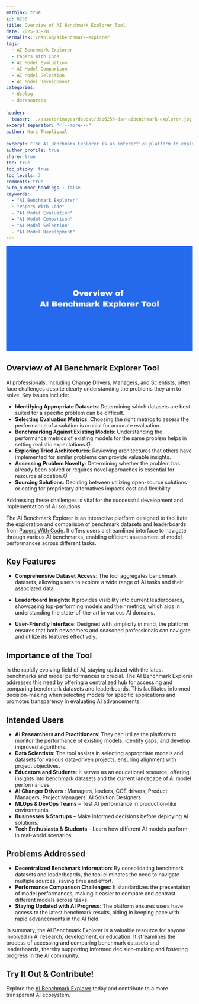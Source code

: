 ```yaml
---
mathjax: true
id: 6255
title: Overview of AI Benchmark Explorer Tool
date: 2025-03-28
permalink: /dsblog/aibenchmark-explorer
tags:
  - AI Benchmark Explorer
  - Papers With Code
  - AI Model Evaluation
  - AI Model Comparison
  - AI Model Selection
  - AI Model Development
categories:
  - dsblog
  - dsresources

header:
  teaser: ../assets/images/dspost/dsp6255-dsr-aibenchmark-explorer.jpg
excerpt_separator: "<!--more-->"
author: Hari Thapliyaal

excerpt: "The AI Benchmark Explorer is an interactive platform to explore and compare benchmark datasets and leaderboards from Papers With Code. It offers users a streamlined interface to navigate through various AI benchmarks, enabling efficient assessment of model performances across different tasks."
author_profile: true
share: true
toc: true
toc_sticky: true
toc_levels: 3
comments: true
auto_number_headings : false
keywords:
  - "AI Benchmark Explorer"
  - "Papers With Code"
  - "AI Model Evaluation"
  - "AI Model Comparison"
  - "AI Model Selection"
  - "AI Model Development"
---
```


![AI Benchmark Explorer](../assets/images/dspost/dsp6255-dsr-aibenchmark-explorer.jpg)

## **Overview of AI Benchmark Explorer Tool**

AI professionals, including Change Drivers, Managers, and Scientists, often face challenges despite clearly understanding the problems they aim to solve. Key issues include:

- **Identifying Appropriate Datasets**: Determining which datasets are best suited for a specific problem can be difficult.
- **Selecting Evaluation Metrics**: Choosing the right metrics to assess the performance of a solution is crucial for accurate evaluation.
- **Benchmarking Against Existing Models**: Understanding the performance metrics of existing models for the same problem helps in setting realistic expectations.
- **Exploring Tried Architectures**: Reviewing architectures that others have implemented for similar problems can provide valuable insights.
- **Assessing Problem Novelty**: Determining whether the problem has already been solved or requires novel approaches is essential for resource allocation.
- **Sourcing Solutions**: Deciding between utilizing open-source solutions or opting for proprietary alternatives impacts cost and flexibility.

Addressing these challenges is vital for the successful development and implementation of AI solutions.

The AI Benchmark Explorer is an interactive platform designed to facilitate the exploration and comparison of benchmark datasets and leaderboards from [Papers With Code](https://paperswithcode.com/). It offers users a streamlined interface to navigate through various AI benchmarks, enabling efficient assessment of model performances across different tasks.

## **Key Features**

- **Comprehensive Dataset Access**: The tool aggregates benchmark datasets, allowing users to explore a wide range of AI tasks and their associated data.

- **Leaderboard Insights**: It provides visibility into current leaderboards, showcasing top-performing models and their metrics, which aids in understanding the state-of-the-art in various AI domains.

- **User-Friendly Interface**: Designed with simplicity in mind, the platform ensures that both newcomers and seasoned professionals can navigate and utilize its features effectively.

## **Importance of the Tool**

In the rapidly evolving field of AI, staying updated with the latest benchmarks and model performances is crucial. The AI Benchmark Explorer addresses this need by offering a centralized hub for accessing and comparing benchmark datasets and leaderboards. This facilitates informed decision-making when selecting models for specific applications and promotes transparency in evaluating AI advancements.

## **Intended Users**

- **AI Researchers and Practitioners**: They can utilize the platform to monitor the performance of existing models, identify gaps, and develop improved algorithms.
- **Data Scientists**: The tool assists in selecting appropriate models and datasets for various data-driven projects, ensuring alignment with project objectives.
- **Educators and Students**: It serves as an educational resource, offering insights into benchmark datasets and the current landscape of AI model performances.
- **AI Changer Drivers** : Managers, leaders, COE drivers, Product Managers, Project Managers, AI Solution Designers.
- **MLOps & DevOps Teams** – Test AI performance in production-like environments.
- **Businesses & Startups** – Make informed decisions before deploying AI solutions.
- **Tech Enthusiasts & Students** – Learn how different AI models perform in real-world scenarios.

## **Problems Addressed**

- **Decentralized Benchmark Information**: By consolidating benchmark datasets and leaderboards, the tool eliminates the need to navigate multiple sources, saving time and effort.
- **Performance Comparison Challenges**: It standardizes the presentation of model performances, making it easier to compare and contrast different models across tasks.
- **Staying Updated with AI Progress**: The platform ensures users have access to the latest benchmark results, aiding in keeping pace with rapid advancements in the AI field.

In summary, the AI Benchmark Explorer is a valuable resource for anyone involved in AI research, development, or education. It streamlines the process of accessing and comparing benchmark datasets and leaderboards, thereby supporting informed decision-making and fostering progress in the AI community.

## Try It Out & Contribute!
Explore the [AI Benchmark Explorer](https://aibenchmark-explorer.dasarpai.com) today and contribute to a more transparent AI ecosystem.